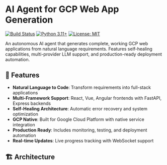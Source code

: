 # AI Agent for GCP Web App Generation

[![Build Status](https://img.shields.io/badge/build-passing-brightgreen.svg)](https://github.com/your-org/gcp-ai-agent)
[![Python 3.11+](https://img.shields.io/badge/python-3.11+-blue.svg)](https://www.python.org/downloads/)
[![License: MIT](https://img.shields.io/badge/License-MIT-yellow.svg)](https://opensource.org/licenses/MIT)

An autonomous AI agent that generates complete, working GCP web applications from natural language requirements. Features self-healing capabilities, multi-provider LLM support, and production-ready deployment automation.

## 🚀 Features

- **Natural Language to Code**: Transform requirements into full-stack applications
- **Multi-Framework Support**: React, Vue, Angular frontends with FastAPI, Express backends
- **Self-Healing Architecture**: Automatic error recovery and system optimization
- **GCP Native**: Built for Google Cloud Platform with native service integration
- **Production Ready**: Includes monitoring, testing, and deployment automation
- **Real-time Updates**: Live progress tracking with WebSocket support

## 🏗️ Architecture


